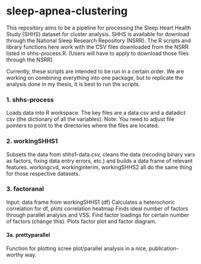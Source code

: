 # sleep-apnea-clustering

This repository aims to be a pipeline for processing the Sleep Heart Health Study (SHHS) dataset for cluster analysis. SHHS is available for download through the National Sleep Research Repository (NSRR). The R scripts and library functions here work with the CSV files downloaded from the NSRR listed in shhs-process.R. (Users will have to apply to download those files through the NSRR).

Currently, these scripts are intended to be run in a certain order. We are working on combining everything into one package, but to replicate the analysis done in my thesis, it is best to run the scripts.

### 1. shhs-process
  Loads data into R workspace. The key files are a data csv and a datadict csv (the dictionary of all the variables). 
  Note: You need to adjust file pointers to point to the directories where the files are located.

### 2. workingSHHS1
  Subsets the data from shhs1-data.csv, cleans the data (recoding binary vars as factors, fixing data entry errors, etc.) and builds a data frame of relevant features.
  workingcvd, workinginterim, workingSHHS2 all do the same thing for those respective datasets.
  
### 3. factoranal
  Input: data frame from workingSHHS1 (df)
  Calculates a heterochoric correlation for df, plots correlation heatmap
  Finds ideal number of factors through parallel analysis and VSS.
  Find factor loadings for certain number of factors (change this).
  Plots factor plot and factor diagram.
  
#### 3a. prettyparallel
  Function for plotting scree plot/parallel analysis in a nice, publication-worthy way.
  

  

